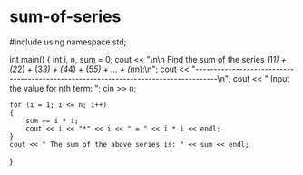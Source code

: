 # sum-of-series
#include <iostream>
using namespace std;

int main()
{
    int i, n, sum = 0;
    cout << "\n\n Find the sum of the series (1*1) + (2*2) + (3*3) + (4*4) + (5*5) + ... + (n*n):\n";
    cout << "------------------------------------------------------------------------------------\n";
    cout << " Input the value for nth term: ";
    cin >> n;

    for (i = 1; i <= n; i++) 
	{
        sum += i * i;
        cout << i << "*" << i << " = " << i * i << endl;
    }
    cout << " The sum of the above series is: " << sum << endl;
}
